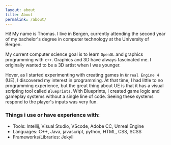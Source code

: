 ```yaml
---
layout: about
title: About
permalink: /about/
---
```


Hi! My name is Thomas. I live in Bergen, currently attending the second year of my bachelor's degree in computer technology at the University of Bergen.

My current computer science goal is to learn `OpenGL` and graphics programming with `c++`. Graphics and 3D have always fascinated me. I originally wanted to be a 3D artist when I was younger. 

Hover, as I started experimenting with creating games in `Unreal Engine 4` (UE), I discovered my interest in programming. At that time, I had little to no programming experience, but the great thing about UE is that it has a visual scripting tool called `Blueprints`. With Blueprints, I created game logic and gameplay systems without a single line of code. Seeing these systems respond to the player's inputs was very fun.



### Things i use or have experience with:
- Tools: Intellij, Visual Studio, VScode, Adobe CC, Unreal Engine
- Languages: C++, Java, javascript, python, HTML, CSS, SCSS
- Frameworks/Libraries: Jekyll